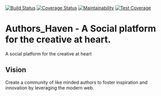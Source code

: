 [![Build Status](https://travis-ci.org/susanwere/Authors_Haven.svg?branch=develop)](https://travis-ci.org/susanwere/Authors_Haven)  [![Coverage Status](https://coveralls.io/repos/github/susanwere/Authors_Haven/badge.svg)](https://coveralls.io/github/susanwere/Authors_Haven)  [![Maintainability](https://api.codeclimate.com/v1/badges/5b43295e494908e4baf7/maintainability)](https://codeclimate.com/github/susanwere/Authors_Haven/maintainability)  [![Test Coverage](https://api.codeclimate.com/v1/badges/5b43295e494908e4baf7/test_coverage)](https://codeclimate.com/github/susanwere/Authors_Haven/test_coverage)

# Authors_Haven - A Social platform for the creative at heart.

A social platform for the creative at heart	


 ## Vision
Create a community of like minded authors to foster inspiration and innovation by leveraging the modern web.
